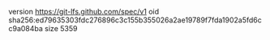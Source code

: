 version https://git-lfs.github.com/spec/v1
oid sha256:ed79635303fdc276896c3c155b355026a2ae19789f7fda1902a5fd6cc9a084ba
size 5359
